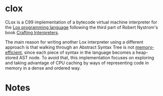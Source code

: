 # clox

CLox is a C99 implementation of a bytecode virtual machine interpreter for the [Lox programming language](https://www.craftinginterpreters.com/the-lox-language.html) following the third part of Robert Nystrom's book [Crafting Interpreters](https://craftinginterpreters.com/).

The main reason for writing another Lox interpreter using a different approach is that walking through an Abstract Syntax Tree is not [memory-efficient](http://gameprogrammingpatterns.com/data-locality.html), since each piece of syntax in the language becomes a heap-stored AST node. To avoid that, this implementation focuses on exploring and taking advantage of CPU caching by ways of representing code in memory in a dense and ordered way.

# Notes